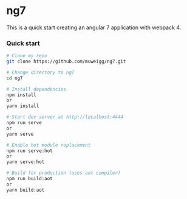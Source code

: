 # ng7
This is a quick start creating an angular 7 application with webpack 4.

### Quick start
```bash
# Clone my repo
git clone https://github.com/muweigg/ng7.git

# Change directory to ng7
cd ng7

# Install dependencies
npm install
or
yarn install

# Start dev server at http://localhost:4444
npm run serve
or
yarn serve

# Enable hot module replacement
npm run serve:hot
or
yarn serve:hot

# Build for production (uses aot compiler)
npm run build:aot
or
yarn build:aot
```
